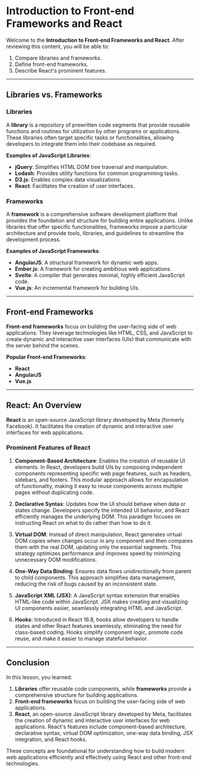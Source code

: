 # Introduction to Front-end Frameworks and React

Welcome to the **Introduction to Front-end Frameworks and React**. After reviewing this content, you will be able to:
1. Compare libraries and frameworks.
2. Define front-end frameworks.
3. Describe React's prominent features.

---

## Libraries vs. Frameworks

### Libraries

A **library** is a repository of prewritten code segments that provide reusable functions and routines for utilization by other programs or applications. These libraries often target specific tasks or functionalities, allowing developers to integrate them into their codebase as required.

**Examples of JavaScript Libraries**:
- **jQuery**: Simplifies HTML DOM tree traversal and manipulation.
- **Lodash**: Provides utility functions for common programming tasks.
- **D3.js**: Enables complex data visualizations.
- **React**: Facilitates the creation of user interfaces.

### Frameworks

A **framework** is a comprehensive software development platform that provides the foundation and structure for building entire applications. Unlike libraries that offer specific functionalities, frameworks impose a particular architecture and provide tools, libraries, and guidelines to streamline the development process.

**Examples of JavaScript Frameworks**:
- **AngularJS**: A structural framework for dynamic web apps.
- **Ember.js**: A framework for creating ambitious web applications.
- **Svelte**: A compiler that generates minimal, highly efficient JavaScript code.
- **Vue.js**: An incremental framework for building UIs.

---

## Front-end Frameworks

**Front-end frameworks** focus on building the user-facing side of web applications. They leverage technologies like HTML, CSS, and JavaScript to create dynamic and interactive user interfaces (UIs) that communicate with the server behind the scenes.

**Popular Front-end Frameworks**:
- **React**
- **AngularJS**
- **Vue.js**

---

## React: An Overview

**React** is an open-source JavaScript library developed by Meta (formerly Facebook). It facilitates the creation of dynamic and interactive user interfaces for web applications.

### Prominent Features of React

1. **Component-Based Architecture**: Enables the creation of reusable UI elements. In React, developers build UIs by composing independent components representing specific web page features, such as headers, sidebars, and footers. This modular approach allows for encapsulation of functionality, making it easy to reuse components across multiple pages without duplicating code.

2. **Declarative Syntax**: Updates how the UI should behave when data or states change. Developers specify the intended UI behavior, and React efficiently manages the underlying DOM. This paradigm focuses on instructing React on what to do rather than how to do it.

3. **Virtual DOM**: Instead of direct manipulation, React generates virtual DOM copies when changes occur in any component and then compares them with the real DOM, updating only the essential segments. This strategy optimizes performance and improves speed by minimizing unnecessary DOM modifications.

4. **One-Way Data Binding**: Ensures data flows unidirectionally from parent to child components. This approach simplifies data management, reducing the risk of bugs caused by an inconsistent state.

5. **JavaScript XML (JSX)**: A JavaScript syntax extension that enables HTML-like code within JavaScript. JSX makes creating and visualizing UI components easier, seamlessly integrating HTML and JavaScript.

6. **Hooks**: Introduced in React 16.8, hooks allow developers to handle states and other React features seamlessly, eliminating the need for class-based coding. Hooks simplify component logic, promote code reuse, and make it easier to manage stateful behavior.

---

## Conclusion

In this lesson, you learned:

1. **Libraries** offer reusable code components, while **frameworks** provide a comprehensive structure for building applications.
2. **Front-end frameworks** focus on building the user-facing side of web applications.
3. **React**, an open-source JavaScript library developed by Meta, facilitates the creation of dynamic and interactive user interfaces for web applications. React's features include component-based architecture, declarative syntax, virtual DOM optimization, one-way data binding, JSX integration, and React hooks.

These concepts are foundational for understanding how to build modern web applications efficiently and effectively using React and other front-end technologies.
